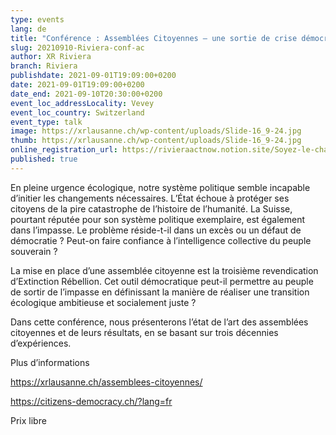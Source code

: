 ```yaml
---
type: events
lang: de
title: "Conférence : Assemblées Citoyennes – une sortie de crise démocratique? "
slug: 20210910-Riviera-conf-ac
author: XR Riviera
branch: Riviera
publishdate: 2021-09-01T19:09:00+0200
date: 2021-09-01T19:09:00+0200
date_end: 2021-09-10T20:30:00+0200
event_loc_addressLocality: Vevey
event_loc_country: Switzerland
event_type: talk
image: https://xrlausanne.ch/wp-content/uploads/Slide-16_9-24.jpg
thumb: https://xrlausanne.ch/wp-content/uploads/Slide-16_9-24.jpg
online_registration_url: https://rivieraactnow.notion.site/Soyez-le-changement-09402a28bd774b00aa6b4a426fce416e
published: true
---
```

En pleine urgence écologique, notre système politique semble incapable d’initier les changements nécessaires. L’État échoue à protéger ses citoyens de la pire catastrophe de l’histoire de l’humanité. La Suisse, pourtant réputée pour son système politique exemplaire, est également dans l’impasse. Le problème réside-t-il dans un excès ou un défaut de démocratie ? Peut-on faire confiance à l’intelligence collective du peuple souverain ?

La mise en place d’une assemblée citoyenne est la troisième revendication d’Extinction Rébellion. Cet outil démocratique peut-il permettre au peuple de sortir de l’impasse en définissant la manière de réaliser une transition écologique ambitieuse et socialement juste ?

Dans cette conférence, nous présenterons l’état de l’art des assemblées citoyennes et de leurs résultats, en se basant sur trois décennies d’expériences.

Plus d’informations

[](https://xrlausanne.ch/assemblees-citoyennes/)<https://xrlausanne.ch/assemblees-citoyennes/>

[](https://citizens-democracy.ch/?lang=fr)<https://citizens-democracy.ch/?lang=fr>

Prix libre